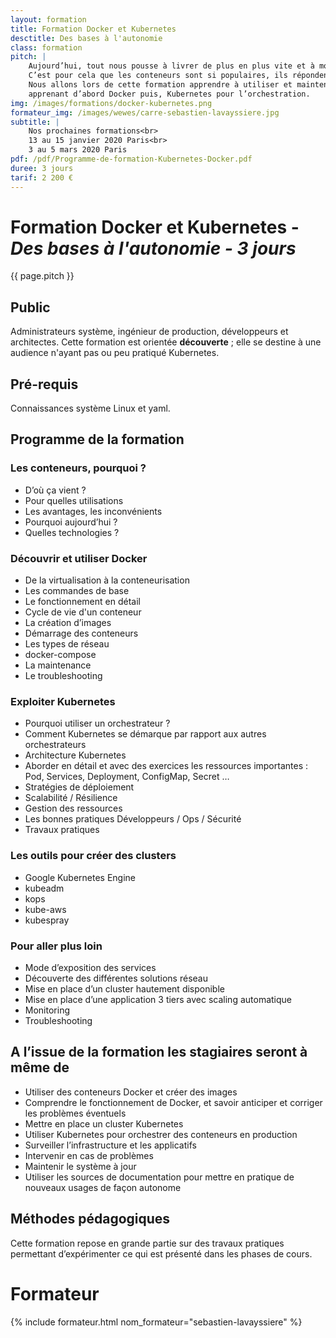 ```yaml
---
layout: formation
title: Formation Docker et Kubernetes
desctitle: Des bases à l'autonomie
class: formation
pitch: |
    Aujourd’hui, tout nous pousse à livrer de plus en plus vite et à monter en charge le plus rapidement possible.
    C’est pour cela que les conteneurs sont si populaires, ils répondent bien à cette problématique.
    Nous allons lors de cette formation apprendre à utiliser et maintenir des conteneurs en production, en
    apprenant d’abord Docker puis, Kubernetes pour l’orchestration.
img: /images/formations/docker-kubernetes.png
formateur_img: /images/wewes/carre-sebastien-lavayssiere.jpg
subtitle: |
    Nos prochaines formations<br>
    13 au 15 janvier 2020 Paris<br>
    3 au 5 mars 2020 Paris
pdf: /pdf/Programme-de-formation-Kubernetes-Docker.pdf
duree: 3 jours
tarif: 2 200 €
---
```


# Formation Docker et Kubernetes - *Des bases à l'autonomie - 3 jours*


{{ page.pitch }}

## Public

Administrateurs système, ingénieur de production, développeurs et architectes.
Cette formation est orientée **découverte** ; elle se destine à une audience n'ayant pas ou peu pratiqué Kubernetes.

## Pré-requis


Connaissances système Linux et yaml.


## Programme de la formation


### Les conteneurs, pourquoi ?

* D’où ça vient ?
* Pour quelles utilisations 
* Les avantages, les inconvénients
* Pourquoi aujourd’hui ? 
* Quelles technologies ?


### Découvrir et utiliser Docker

* De la virtualisation à la conteneurisation
* Les commandes de base
* Le fonctionnement en détail
* Cycle de vie d'un conteneur
* La création d’images 
* Démarrage des conteneurs
* Les types de réseau
* docker-compose
* La maintenance
* Le troubleshooting

### Exploiter Kubernetes

* Pourquoi utiliser un orchestrateur ?
* Comment Kubernetes se démarque par rapport aux autres orchestrateurs
* Architecture Kubernetes
* Aborder en détail et avec des exercices les ressources importantes : Pod, Services, Deployment, ConfigMap, Secret …
* Stratégies de déploiement
* Scalabilité / Résilience
* Gestion des ressources
* Les bonnes pratiques Développeurs / Ops / Sécurité
* Travaux pratiques

### Les outils pour créer des clusters

* Google Kubernetes Engine
* kubeadm
* kops
* kube-aws
* kubespray

### Pour aller plus loin

* Mode d’exposition des services
* Découverte des différentes solutions réseau
* Mise en place d’un cluster hautement disponible
* Mise en place d’une application 3 tiers avec scaling automatique
* Monitoring
* Troubleshooting


## A l’issue de la formation les stagiaires seront à même de


* Utiliser des conteneurs Docker et créer des images
* Comprendre le fonctionnement de Docker, et savoir anticiper et corriger les problèmes éventuels
* Mettre en place un cluster Kubernetes
* Utiliser Kubernetes pour orchestrer des conteneurs en production
* Surveiller l’infrastructure et les applicatifs
* Intervenir en cas de problèmes
* Maintenir le système à jour
* Utiliser les sources de documentation pour mettre en pratique de nouveaux usages de façon autonome


## Méthodes pédagogiques

Cette formation repose en grande partie sur des travaux pratiques permettant d’expérimenter ce qui est présenté dans les phases de cours.

# Formateur

{% include formateur.html nom_formateur="sebastien-lavayssiere" %}
